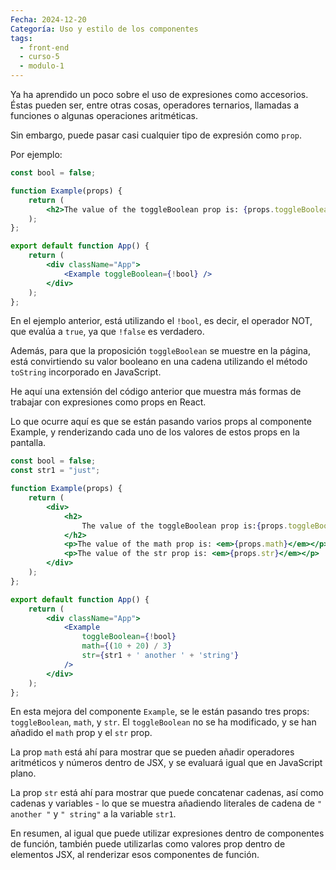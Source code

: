 ```yaml
---
Fecha: 2024-12-20
Categoría: Uso y estilo de los componentes
tags:
  - front-end
  - curso-5
  - modulo-1
---
```

Ya ha aprendido un poco sobre el uso de expresiones como accesorios. Éstas pueden ser, entre otras cosas, operadores ternarios, llamadas a funciones o algunas operaciones aritméticas.

Sin embargo, puede pasar casi cualquier tipo de expresión como `prop`.

Por ejemplo:

```jsx
const bool = false; 

function Example(props) {
    return (
        <h2>The value of the toggleBoolean prop is: {props.toggleBoolean.toString()}</h2>
    );
};

export default function App() { 
    return ( 
        <div className="App"> 
            <Example toggleBoolean={!bool} /> 
        </div> 
    ); 
};
```

En el ejemplo anterior, está utilizando el `!bool`, es decir, el operador NOT, que evalúa a `true`, ya que `!false` es verdadero.

Además, para que la proposición `toggleBoolean` se muestre en la página, está convirtiendo su valor booleano en una cadena utilizando el método `toString` incorporado en JavaScript.

He aquí una extensión del código anterior que muestra más formas de trabajar con expresiones como props en React.

Lo que ocurre aquí es que se están pasando varios props al componente Example, y renderizando cada uno de los valores de estos props en la pantalla.

```jsx
const bool = false;
const str1 = "just";

function Example(props) {
    return (
        <div>
            <h2>
                The value of the toggleBoolean prop is:{props.toggleBoolean.toString()}
            </h2>
            <p>The value of the math prop is: <em>{props.math}</em></p>
            <p>The value of the str prop is: <em>{props.str}</em></p>
        </div>
    );
};

export default function App() {
    return (
        <div className="App">
            <Example
                toggleBoolean={!bool}
                math={(10 + 20) / 3}
                str={str1 + ' another ' + 'string'}
            />
        </div>
    );
};
```

En esta mejora del componente `Example`, se le están pasando tres props: `toggleBoolean`, `math`, y `str`. El `toggleBoolean` no se ha modificado, y se han añadido el `math` prop y el `str` prop.

La prop `math` está ahí para mostrar que se pueden añadir operadores aritméticos y números dentro de JSX, y se evaluará igual que en JavaScript plano.

La prop `str` está ahí para mostrar que puede concatenar cadenas, así como cadenas y variables - lo que se muestra añadiendo literales de cadena de `" another "` y `" string"` a la variable `str1`.

En resumen, al igual que puede utilizar expresiones dentro de componentes de función, también puede utilizarlas como valores prop dentro de elementos JSX, al renderizar esos componentes de función.